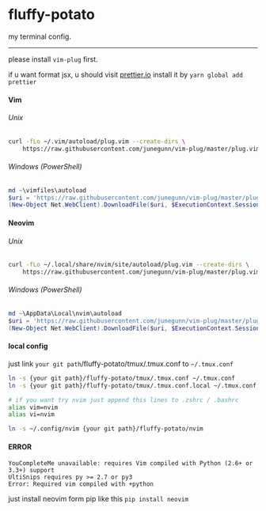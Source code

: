 # fluffy-potato
my terminal config.

--------
please install `vim-plug` first.

if u want format jsx, u should visit [prettier.io](https://prettier.io/docs/en/install.html) install it by `yarn global add prettier`

#### Vim

###### Unix

```sh
curl -fLo ~/.vim/autoload/plug.vim --create-dirs \
    https://raw.githubusercontent.com/junegunn/vim-plug/master/plug.vim
```

###### Windows (PowerShell)

```powershell
md ~\vimfiles\autoload
$uri = 'https://raw.githubusercontent.com/junegunn/vim-plug/master/plug.vim'
(New-Object Net.WebClient).DownloadFile($uri, $ExecutionContext.SessionState.Path.GetUnresolvedProviderPathFromPSPath("~\vimfiles\autoload\plug.vim"))
```

#### Neovim

###### Unix

```sh
curl -fLo ~/.local/share/nvim/site/autoload/plug.vim --create-dirs \
    https://raw.githubusercontent.com/junegunn/vim-plug/master/plug.vim
```

###### Windows (PowerShell)

```powershell
md ~\AppData\Local\nvim\autoload
$uri = 'https://raw.githubusercontent.com/junegunn/vim-plug/master/plug.vim'
(New-Object Net.WebClient).DownloadFile($uri, $ExecutionContext.SessionState.Path.GetUnresolvedProviderPathFromPSPath("~\AppData\Local\nvim\autoload\plug.vim"))
```

#### local config
just link `your git path`/fluffy-potato/tmux/.tmux.conf to `~/.tmux.conf`

```sh
ln -s {your git path}/fluffy-potato/tmux/.tmux.conf ~/.tmux.conf
ln -s {your git path}/fluffy-potato/tmux/.tmux.conf.local ~/.tmux.conf.local

# if you want try nvim just append this lines to .zshrc / .bashrc
alias vim=nvim
alias vi=nvim

ln -s ~/.config/nvim {your git path}/fluffy-potato/nvim
```

#### ERROR
```
YouCompleteMe unavailable: requires Vim compiled with Python (2.6+ or 3.3+) support
UltiSnips requires py >= 2.7 or py3
Error: Required vim compiled with +python
```
just install neovim form pip like this `pip install neovim`
